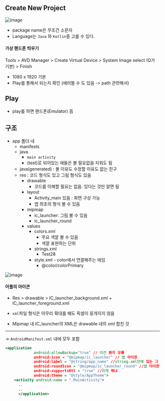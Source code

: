 ## Create New Project

![image](https://user-images.githubusercontent.com/72767245/120886196-b2c1c680-c627-11eb-875f-9f77a7fb16f8.png)

- package name은 무조건 소문자
- Language는 ```Java``` 와 ```Kotlin```중 고를 수 있다.


#### 가상 핸드폰 띄우기
Tools > AVD Manager > Create Virtual Device > System Image select (Q가 기본) > Finish

- 1080 x 1920 기본 
- Play를 통해서 되는지 확인 (에러뜰 수 도 있음 -> path 관련해서)


## Play

- play를 하면 핸드폰(Emulator) 뜸

## 구조
- app 폴더 내
  - manifests
  - java
    - ```main activity```
    - (test)로 되어있는 애들은 볼 필요없음 지워도 됨
  - java(generated) : 볼 이유도 수정할 이유도 없는 친구
  - res : 코드 형식도 있고 그림 형식도 있음
    - drawable
      - 코드를 이해할 필요는 없음. 있다는 것만 알면 됨
    - layout
      - Activity_main 있음 : 화면 구상 가능
      - 앱 최초의 형식 볼 수 있음
    - mipmap
      - ic_launcher: 그림 볼 수 있음
      - ic_launcher_round
    - values
      - colors.xml
        - 주요 색깔 볼 수 있음
        - 색깔 표현하는 단위
      - strings.xml
        - <string name = "app_name">Test28</string> 
      - style.xml - color에서 연결해주는 애임
        - <item name = "colorPrimary">@color/colorPrimary</item>

![image](https://user-images.githubusercontent.com/72767245/120889913-751a6900-c63a-11eb-8524-2cc4ee09bf03.png)

#### 어플의 아이콘
- Res > drawable > IC_launcher_background.xml + IC_launcher_foreground.xml

- ```xml```파일 형식은 아무리 확대를 해도 픽셀이 뭉개지지 않음
- Mipmap 내 IC_launcher의 XML은 drawable 내의 xml 합친 것


---

-> ```AndroidManifest.xml``` 내에 모두 포함
```xml
<application
             android:allowBackup="true" // 이건 뭔지 모름
             android:icon = "@mipmap/ic_launcher" // 앱 아이콘
             android:label = "@string/app_name" //string.xml안에 있는 그 string 뜻하는듯 . 앱 이름
             android:roundIcon = "@mipmap/ic_launcher_round" //앱 아이콘인데 동그란거
             android:supportsRtl = "true" //이게 뭐냐
             android:theme = "@style/AppTheme">
    <activity android:name = ".MainActivity">
      ..
      ..
      </application>
```
